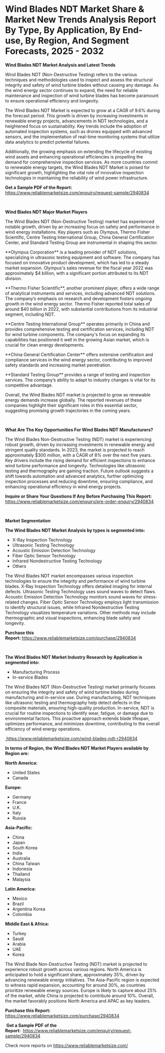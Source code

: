 <p><h1>Wind Blades NDT Market Share & Market New Trends Analysis Report By Type, By Application, By End-use, By Region, And Segment Forecasts, 2025 - 2032</h1></p><p><strong>Wind Blades NDT Market Analysis and Latest Trends</strong></p>
<p><p>Wind Blades NDT (Non-Destructive Testing) refers to the various techniques and methodologies used to inspect and assess the structural integrity and safety of wind turbine blades without causing any damage. As the wind energy sector continues to expand, the need for reliable maintenance and inspection of wind turbine blades has become paramount to ensure operational efficiency and longevity. </p><p>The Wind Blades NDT Market is expected to grow at a CAGR of 9.6% during the forecast period. This growth is driven by increasing investments in renewable energy projects, advancements in NDT technologies, and a heightened focus on sustainability. Key trends include the adoption of automated inspection systems, such as drones equipped with advanced sensors, and the implementation of real-time monitoring systems that utilize data analytics to predict potential failures.</p><p>Additionally, the growing emphasis on extending the lifecycle of existing wind assets and enhancing operational efficiencies is propelling the demand for comprehensive inspection services. As more countries commit to renewable energy targets, the Wind Blades NDT Market is poised for significant growth, highlighting the vital role of innovative inspection technologies in maintaining the reliability of wind power infrastructure.</p></p>
<p><strong>Get a Sample PDF of the Report:&nbsp;</strong> <a href="https://www.reliablemarketsize.com/enquiry/request-sample/2940834?utm_campaign=3069&utm_medium=2&utm_source=Github&utm_content=ia&utm_term=15032025&utm_id=wind-blades-ndt">https://www.reliablemarketsize.com/enquiry/request-sample/2940834</a></p>
<p>&nbsp;</p>
<p><strong>Wind Blades NDT Major Market Players</strong></p>
<p><p>The Wind Blades NDT (Non-Destructive Testing) market has experienced notable growth, driven by an increasing focus on safety and performance in wind energy installations. Key players such as Olympus, Thermo Fisher Scientific, Centre Testing International Group, China General Certification Center, and Standard Testing Group are instrumental in shaping this sector.</p><p>**Olympus Corporation** is a leading provider of NDT solutions, specializing in ultrasonic testing equipment and software. The company has focused on innovative product development, which has led to a steady market expansion. Olympus's sales revenue for the fiscal year 2022 was approximately $4 billion, with a significant portion attributed to its NDT division.</p><p>**Thermo Fisher Scientific**, another prominent player, offers a wide range of analytical instruments and services, including advanced NDT solutions. The company’s emphasis on research and development fosters ongoing growth in the wind energy sector. Thermo Fisher reported total sales of around $40 billion in 2022, with substantial contributions from its industrial segment, including NDT.</p><p>**Centre Testing International Group** operates primarily in China and provides comprehensive testing and certification services, including NDT for wind turbine components. The company's focus on expanding its capabilities has positioned it well in the growing Asian market, which is crucial for clean energy developments.</p><p>**China General Certification Center** offers extensive certification and compliance services in the wind energy sector, contributing to improved safety standards and increasing market penetration.</p><p>**Standard Testing Group** provides a range of testing and inspection services. The company’s ability to adapt to industry changes is vital for its competitive advantage.</p><p>Overall, the Wind Blades NDT market is projected to grow as renewable energy demands increase globally. The reported revenues of these companies highlight their significant roles in this essential sector, suggesting promising growth trajectories in the coming years.</p></p>
<p>&nbsp;</p>
<p><strong>What Are The Key Opportunities For Wind Blades NDT Manufacturers?</strong></p>
<p><p>The Wind Blades Non-Destructive Testing (NDT) market is experiencing robust growth, driven by increasing investments in renewable energy and stringent quality standards. In 2023, the market is projected to reach approximately $300 million, with a CAGR of 8% over the next five years. Key drivers include the rising demand for efficient inspections to enhance wind turbine performance and longevity. Technologies like ultrasonic testing and thermography are gaining traction. Future outlook suggests a shift towards automation and advanced analytics, further optimizing inspection processes and reducing downtime, ensuring compliance, and enhancing operational efficiency in wind energy projects.</p></p>
<p><strong>Inquire or Share Your Questions If Any Before Purchasing This Report:</strong> <a href="https://www.reliablemarketsize.com/enquiry/pre-order-enquiry/2940834?utm_campaign=3069&utm_medium=2&utm_source=Github&utm_content=ia&utm_term=15032025&utm_id=wind-blades-ndt">https://www.reliablemarketsize.com/enquiry/pre-order-enquiry/2940834</a></p>
<p>&nbsp;</p>
<p><strong>Market Segmentation</strong></p>
<p><strong>The Wind Blades NDT Market Analysis by types is segmented into:</strong></p>
<p><ul><li>X-Ray Inspection Technology</li><li>Ultrasonic Testing Technology</li><li>Acoustic Emission Detection Technology</li><li>Fiber Optic Sensor Technology</li><li>Infrared Nondestructive Testing Technology</li><li>Others</li></ul></p>
<p><p>The Wind Blades NDT market encompasses various inspection technologies to ensure the integrity and performance of wind turbine blades. X-Ray Inspection Technology offers detailed imaging for internal defects. Ultrasonic Testing Technology uses sound waves to detect flaws. Acoustic Emission Detection Technology monitors sound waves for stress-related changes. Fiber Optic Sensor Technology employs light transmission to identify structural issues, while Infrared Nondestructive Testing Technology visualizes temperature variations. Other methods may include thermographic and visual inspections, enhancing blade safety and longevity.</p></p>
<p><strong>Purchase this Report:&nbsp;</strong><a href="https://www.reliablemarketsize.com/purchase/2940834?utm_campaign=3069&utm_medium=2&utm_source=Github&utm_content=ia&utm_term=15032025&utm_id=wind-blades-ndt">https://www.reliablemarketsize.com/purchase/2940834</a></p>
<p>&nbsp;</p>
<p><strong>The Wind Blades NDT Market Industry Research by Application is segmented into:</strong></p>
<p><ul><li>Manufacturing Process</li><li>In-service Blades</li></ul></p>
<p><p>The Wind Blades NDT (Non-Destructive Testing) market primarily focuses on ensuring the integrity and safety of wind turbine blades during manufacturing and in-service use. During manufacturing, NDT techniques like ultrasonic testing and thermography help detect defects in the composite materials, ensuring high-quality production. In-service, NDT is crucial for routine inspections to identify wear, fatigue, or damage due to environmental factors. This proactive approach extends blade lifespan, optimizes performance, and minimizes downtime, contributing to the overall efficiency of wind energy operations.</p></p>
<p><a href="https://www.reliablemarketsize.com/wind-blades-ndt-r2940834?utm_campaign=3069&utm_medium=2&utm_source=Github&utm_content=ia&utm_term=15032025&utm_id=wind-blades-ndt">&nbsp;https://www.reliablemarketsize.com/wind-blades-ndt-r2940834</a></p>
<p><strong>In terms of Region, the Wind Blades NDT Market Players available by Region are:</strong></p>
<p>
    <p> <strong> North America: </strong>
        <ul>
            <li>United States</li>
            <li>Canada</li>
        </ul>
        </p> 
    <p> <strong> Europe: </strong>
        <ul>
            <li>Germany</li>
            <li>France</li>
            <li>U.K.</li>
            <li>Italy</li>
            <li>Russia</li>
        </ul>
        </p> 
    <p> <strong> Asia-Pacific: </strong>
        <ul>
            <li>China</li>
            <li>Japan</li>
            <li>South Korea</li>
            <li>India</li>
            <li>Australia</li>
            <li>China Taiwan</li>
            <li>Indonesia</li>
            <li>Thailand</li>
            <li>Malaysia</li>
        </ul>
        </p> 
    <p> <strong> Latin America: </strong>
        <ul>
            <li>Mexico</li>
            <li>Brazil</li>
            <li>Argentina Korea</li>
            <li>Colombia</li>
        </ul>
        </p> 
    <p> <strong> Middle East & Africa: </strong>
        <ul>
            <li>Turkey</li>
            <li>Saudi</li>
            <li>Arabia</li>
            <li>UAE</li>
            <li>Korea</li>
        </ul>
    </p>
    </p>
<p><p>The Wind Blade Non-Destructive Testing (NDT) market is projected to experience robust growth across various regions. North America is anticipated to hold a significant share, approximately 35%, driven by advancing renewable energy initiatives. The Asia-Pacific region is expected to witness rapid expansion, accounting for around 30%, as countries prioritize renewable energy sources. Europe is likely to capture about 25% of the market, while China is projected to contribute around 10%. Overall, the market favorably positions North America and APAC as key leaders.</p></p>
<p><strong>Purchase this Report: </strong><a href="https://www.reliablemarketsize.com/purchase/2940834?utm_campaign=3069&utm_medium=2&utm_source=Github&utm_content=ia&utm_term=15032025&utm_id=wind-blades-ndt">https://www.reliablemarketsize.com/purchase/2940834</a></p>
<p>&nbsp;<strong>Get a Sample PDF of the Report:&nbsp;&nbsp;</strong><a href="https://www.reliablemarketsize.com/enquiry/request-sample/2940834?utm_campaign=3069&utm_medium=2&utm_source=Github&utm_content=ia&utm_term=15032025&utm_id=wind-blades-ndt">https://www.reliablemarketsize.com/enquiry/request-sample/2940834</a></p>
<p><strong></strong></p>
<p>Check more reports on <a href="https://www.reliablemarketsize.com/?utm_campaign=3069&utm_medium=2&utm_source=Github&utm_content=ia&utm_term=15032025&utm_id=wind-blades-ndt">https://www.reliablemarketsize.com/</a></p>